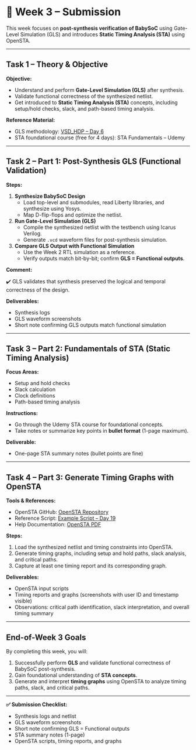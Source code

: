 # 📌 Week 3 – Submission

This week focuses on **post-synthesis verification of BabySoC** using Gate-Level Simulation (GLS) and introduces **Static Timing Analysis (STA)** using OpenSTA.

---

## **Task 1 – Theory & Objective**

**Objective:**

- Understand and perform **Gate-Level Simulation (GLS)** after synthesis.
- Validate functional correctness of the synthesized netlist.
- Get introduced to **Static Timing Analysis (STA)** concepts, including setup/hold checks, slack, and path-based timing analysis.

**Reference Material:**

- GLS methodology: [VSD_HDP – Day 6](https://github.com/Ananya-KM/VSD_HDP/blob/main/Day%206.md)
- STA foundational course (free for 4 days): STA Fundamentals – Udemy

---

## **Task 2 – Part 1: Post-Synthesis GLS (Functional Validation)**

**Steps:**

1. **Synthesize BabySoC Design**
    - Load top-level and submodules, read Liberty libraries, and synthesize using Yosys.
    - Map D-flip-flops and optimize the netlist.
2. **Run Gate-Level Simulation (GLS)**
    - Compile the synthesized netlist with the testbench using Icarus Verilog.
    - Generate `.vcd` waveform files for post-synthesis simulation.
3. **Compare GLS Output with Functional Simulation**
    - Use the Week 2 RTL simulation as a reference.
    - Verify outputs match bit-by-bit; confirm **GLS = Functional outputs**.

**Comment:**

✔️ GLS validates that synthesis preserved the logical and temporal correctness of the design.

**Deliverables:**

- Synthesis logs
- GLS waveform screenshots
- Short note confirming GLS outputs match functional simulation

---

## **Task 3 – Part 2: Fundamentals of STA (Static Timing Analysis)**

**Focus Areas:**

- Setup and hold checks
- Slack calculation
- Clock definitions
- Path-based timing analysis

**Instructions:**

- Go through the Udemy STA course for foundational concepts.
- Take notes or summarize key points in **bullet format** (1-page maximum).

**Deliverable:**

- One-page STA summary notes (bullet points are fine)

---

## **Task 4 – Part 3: Generate Timing Graphs with OpenSTA**

**Tools & References:**

- OpenSTA GitHub: [OpenSTA Repository](https://github.com/The-OpenROAD-Project/OpenSTA)
- Reference Script: [Example Script – Day 19](https://github.com/arunkpv/vsd-hdp/blob/main/docs/Day_19.md)
- Help Documentation: [OpenSTA PDF](https://github.com/The-OpenROAD-Project/OpenSTA/blob/master/doc/OpenSTA.pdf)

**Steps:**

1. Load the synthesized netlist and timing constraints into OpenSTA.
2. Generate timing graphs, including setup and hold paths, slack analysis, and critical paths.
3. Capture at least one timing report and its corresponding graph.

**Deliverables:**

- OpenSTA input scripts
- Timing reports and graphs (screenshots with user ID and timestamp visible)
- Observations: critical path identification, slack interpretation, and overall timing summary

---

## **End-of-Week 3 Goals**

By completing this week, you will:

1. Successfully perform **GLS** and validate functional correctness of BabySoC post-synthesis.
2. Gain foundational understanding of **STA concepts**.
3. Generate and interpret **timing graphs** using OpenSTA to analyze timing paths, slack, and critical paths.

---

**✅ Submission Checklist:**

- Synthesis logs and netlist
- GLS waveform screenshots
- Short note confirming GLS = Functional outputs
- STA summary notes (1-page)
- OpenSTA scripts, timing reports, and graphs
